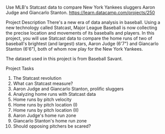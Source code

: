 Use MLB's Statcast data to compare New York Yankees sluggers Aaron Judge and Giancarlo Stanton.
https://learn.datacamp.com/projects/250

Project Description
There's a new era of data analysis in baseball. Using a new technology called Statcast, Major League Baseball is now collecting the precise location and movements of its baseballs and players. In this project, you will use Statcast data to compare the home runs of two of baseball's brightest (and largest) stars, Aaron Judge (6'7") and Giancarlo Stanton (6'6"), both of whom now play for the New York Yankees.

The dataset used in this project is from Baseball Savant.

Project Tasks
1. The Statcast revolution
2. What can Statcast measure?
3. Aaron Judge and Giancarlo Stanton, prolific sluggers
4. Analyzing home runs with Statcast data
5. Home runs by pitch velocity
6. Home runs by pitch location (I)
7. Home runs by pitch location (II)
8. Aaron Judge's home run zone
9. Giancarlo Stanton's home run zone
10. Should opposing pitchers be scared?
